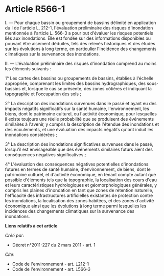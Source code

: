 # Article R566-1

I. ― Pour chaque bassin ou groupement de bassins délimité en application du I de l'article L. 212-1, l'évaluation
préliminaire des risques d'inondation mentionnée à l'article L. 566-3 a pour but d'évaluer les risques potentiels liés aux
inondations. Elle est fondée sur des informations disponibles ou pouvant être aisément déduites, tels des relevés historiques
et des études sur les évolutions à long terme, en particulier l'incidence des changements climatiques sur la survenance des
inondations. 

II. ― L'évaluation préliminaire des risques d'inondation comprend au moins les éléments suivants : 

1° Les cartes des bassins ou groupements de bassins, établies à l'échelle appropriée, comprenant les limites des bassins
hydrographiques, des sous-bassins et, lorsque le cas se présente, des zones côtières et indiquant la topographie et
l'occupation des sols ; 

2° La description des inondations survenues dans le passé et ayant eu des impacts négatifs significatifs sur la santé
humaine, l'environnement, les biens, dont le patrimoine culturel, ou l'activité économique, pour lesquelles il existe
toujours une réelle probabilité que se produisent des événements similaires à l'avenir, y compris la description de l'étendue
des inondations et des écoulements, et une évaluation des impacts négatifs qu'ont induit les inondations considérées ; 

3° La description des inondations significatives survenues dans le passé, lorsqu'il est envisageable que des événements
similaires futurs aient des conséquences négatives significatives ; 

4° L'évaluation des conséquences négatives potentielles d'inondations futures en termes de santé humaine, d'environnement, de
biens, dont le patrimoine culturel, et d'activité économique, en tenant compte autant que possible d'éléments tels que la
topographie, la localisation des cours d'eau et leurs caractéristiques hydrologiques et géomorphologiques générales, y
compris les plaines d'inondation en tant que zones de rétention naturelle, l'efficacité des infrastructures artificielles
existantes de protection contre les inondations, la localisation des zones habitées, et des zones d'activité économique ainsi
que les évolutions à long terme parmi lesquelles les incidences des changements climatiques sur la survenance des
inondations.

**Liens relatifs à cet article**

_Créé par_:

  - Décret n°2011-227 du 2 mars 2011 - art. 1

_Cite_:

  - Code de l'environnement - art. L212-1
  - Code de l'environnement - art. L566-3
